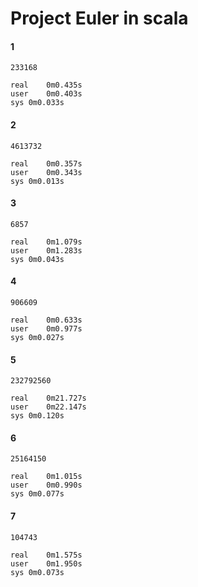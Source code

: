 Project Euler in scala
======================

#### 1
	233168

	real	0m0.435s
	user	0m0.403s
	sys	0m0.033s

#### 2
	4613732

	real	0m0.357s
	user	0m0.343s
	sys	0m0.013s

#### 3
	6857

	real	0m1.079s
	user	0m1.283s
	sys	0m0.043s

#### 4
	906609

	real	0m0.633s
	user	0m0.977s
	sys	0m0.027s

#### 5
	232792560

	real	0m21.727s
	user	0m22.147s
	sys	0m0.120s

#### 6
	25164150

	real	0m1.015s
	user	0m0.990s
	sys	0m0.077s

#### 7
	104743

	real	0m1.575s
	user	0m1.950s
	sys	0m0.073s

